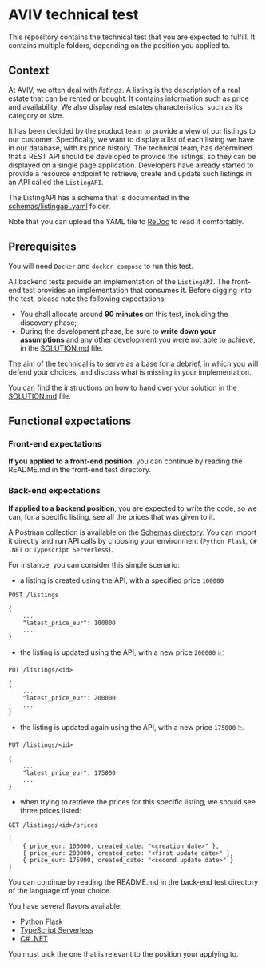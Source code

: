 # AVIV technical test

This repository contains the technical test that you are expected to fulfill. It contains multiple folders, depending
on the position you applied to.

## Context

At AVIV, we often deal with _listings_. A listing is the description of a real estate that can be rented or bought. It
contains information such as price and availability. We also display real estates characteristics, such as its category
or size.

It has been decided by the product team to provide a view of our listings to our customer. Specifically, we want to display
a list of each listing we have in our database, with its price history. The technical team, has determined that a REST
API should be developed to provide the listings, so they can be displayed on a single page application. Developers have
already started to provide a resource endpoint to retrieve, create and update such listings in an API called the
`ListingAPI`.

The ListingAPI has a schema that is documented in the [schemas/listingapi.yaml](./schemas/listingapi.yaml) folder.

Note that you can upload the YAML file to [ReDoc](https://redocly.github.io/redoc/) to read it comfortably.

## Prerequisites

You will need `Docker` and `docker-compose` to run this test.

All backend tests provide an implementation of the `ListingAPI`. The front-end test provides an implementation that
consumes it. Before digging into the test, please note the following expectations:

- You shall allocate around **90 minutes** on this test, including the discovery phase;
- During the development phase, be sure to **write down your assumptions** and any other development you were not
  able to achieve, in the [SOLUTION.md](./SOLUTION.md) file.

The aim of the technical is to serve as a base for a debrief, in which you will defend your choices, and discuss what is
missing in your implementation.

You can find the instructions on how to hand over your solution in the [SOLUTION.md](./SOLUTION.md) file.

## Functional expectations

### Front-end expectations

**If you applied to a front-end position**, you can continue by reading the README.md in the front-end test directory.

### Back-end expectations

**If applied to a backend position**, you are expected to write the code, so we can, for a specific listing,
see all the prices that was given to it.

A Postman collection is available on the [Schemas directory](./schemas/postman). You can import it directly and run
API calls by choosing your environment (`Python Flask`, `C# .NET` or `Typescript Serverless`).

For instance, you can consider this simple scenario:

- a listing is created using the API, with a specified price `100000`

```
POST /listings

{
    ...
    "latest_price_eur": 100000
    ...
}
```

- the listing is updated using the API, with a new price `200000` 📈

```
PUT /listings/<id>

{
    ...
    "latest_price_eur": 200000
    ...
}
```

- the listing is updated again using the API, with a new price `175000` 📉

```
PUT /listings/<id>

{
    ...
    "latest_price_eur": 175000
    ...
}
```

- when trying to retrieve the prices for this specific listing, we should see three prices listed:

```
GET /listings/<id>/prices

[
    { price_eur: 100000, created_date: "<creation date>" },
    { price_eur: 200000, created_date: "<first update date>" },
    { price_eur: 175000, created_date: "<second update date>" }
]
```

You can continue by reading the README.md in the back-end test directory of the language of your choice.

You have several flavors available:
- [Python Flask](./python-flask)
- [TypeScript Serverless](./typescript-serverless)
- [C# .NET](./c#-dotnet)

You must pick the one that is relevant to the position your applying to.
